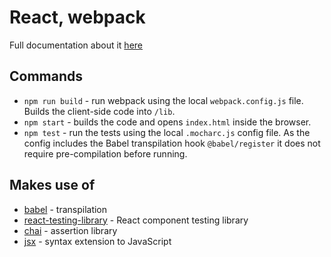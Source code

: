 # React, webpack

Full documentation about it [here](https://mochajs.org/#-require-module-r-module)

## Commands

- `npm run build` - run webpack using the local `webpack.config.js` file. Builds the client-side code into `/lib`.
- `npm start` - builds the code and opens `index.html` inside the browser.
- `npm test` - run the tests using the local `.mocharc.js` config file. As the config includes the Babel transpilation hook `@babel/register` it does not require pre-compilation before running.

## Makes use of

- [babel](https://babeljs.io/) - transpilation
- [react-testing-library](https://testing-library.com/) - React component testing library
- [chai](https://www.chaijs.com/api/assert/) - assertion library
- [jsx](https://reactjs.org/docs/introducing-jsx.html) - syntax extension to JavaScript
